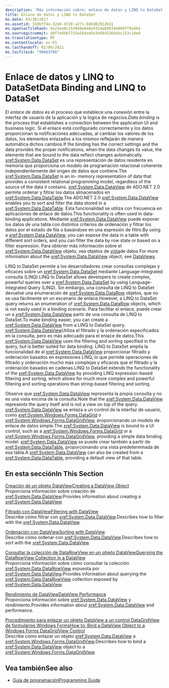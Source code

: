 ```yaml
---
description: 'Más información sobre: enlace de datos y LINQ to DataSet'
title: Enlace de datos y LINQ to DataSet
ms.date: 03/30/2017
ms.assetid: 310bff4a-32dd-4f20-a271-6dbd82912631
ms.openlocfilehash: 9a23ee8cc53048e848afd14a04934409dff9a404
ms.sourcegitcommit: ddf7edb67715a5b9a45e3dd44536dabc153c1de0
ms.translationtype: MT
ms.contentlocale: es-ES
ms.lasthandoff: 02/06/2021
ms.locfileid: "99663786"
---
```

# <a name="data-binding-and-linq-to-dataset"></a><span data-ttu-id="4b645-103">Enlace de datos y LINQ to DataSet</span><span class="sxs-lookup"><span data-stu-id="4b645-103">Data Binding and LINQ to DataSet</span></span>

<span data-ttu-id="4b645-104">El *enlace de datos* es el proceso que establece una conexión entre la interfaz de usuario de la aplicación y la lógica de negocios.</span><span class="sxs-lookup"><span data-stu-id="4b645-104">*Data binding* is the process that establishes a connection between the application UI and business logic.</span></span> <span data-ttu-id="4b645-105">Si el enlace está configurado correctamente y los datos proporcionan la notificaciones adecuadas, al cambiar los valores de los datos, los elementos enlazados a los mismos reflejarán de manera automática dichos cambios.</span><span class="sxs-lookup"><span data-stu-id="4b645-105">If the binding has the correct settings and the data provides the proper notifications, when the data changes its value, the elements that are bound to the data reflect changes automatically.</span></span> <span data-ttu-id="4b645-106"><xref:System.Data.DataSet> es una representación de datos residente en memoria que proporciona un modelo de programación relacional coherente independientemente del origen de datos que contiene.</span><span class="sxs-lookup"><span data-stu-id="4b645-106">The <xref:System.Data.DataSet> is an in- memory representation of data that provides a consistent relational programming model, regardless of the source of the data it contains.</span></span> <span data-ttu-id="4b645-107"><xref:System.Data.DataView> de ADO.NET 2.0 permite ordenar y filtrar los datos almacenados en <xref:System.Data.DataTable>.</span><span class="sxs-lookup"><span data-stu-id="4b645-107">The ADO.NET 2.0 <xref:System.Data.DataView> enables you to sort and filter the data stored in a <xref:System.Data.DataTable>.</span></span> <span data-ttu-id="4b645-108">Esta funcionalidad se utiliza con frecuencia en aplicaciones de enlace de datos.</span><span class="sxs-lookup"><span data-stu-id="4b645-108">This functionality is often used in data-binding applications.</span></span> <span data-ttu-id="4b645-109">Mediante <xref:System.Data.DataView> puede exponer los datos de una tabla con distintos criterios de ordenación y filtrar los datos por el estado de fila o basándose en una expresión de filtro.</span><span class="sxs-lookup"><span data-stu-id="4b645-109">By using a <xref:System.Data.DataView>, you can expose the data in a table with different sort orders, and you can filter the data by row state or based on a filter expression.</span></span> <span data-ttu-id="4b645-110">Para obtener más información sobre el <xref:System.Data.DataView> objeto, vea objetos de [vista](./dataset-datatable-dataview/dataviews.md)de datos.</span><span class="sxs-lookup"><span data-stu-id="4b645-110">For more information about the <xref:System.Data.DataView> object, see [DataViews](./dataset-datatable-dataview/dataviews.md).</span></span>  
  
 <span data-ttu-id="4b645-111">LINQ to DataSet permite a los desarrolladores crear consultas complejas y eficaces sobre un <xref:System.Data.DataSet> mediante Language-Integrated consulta (LINQ).</span><span class="sxs-lookup"><span data-stu-id="4b645-111">LINQ to DataSet allows developers to create complex, powerful queries over a <xref:System.Data.DataSet> by using Language-Integrated Query (LINQ).</span></span> <span data-ttu-id="4b645-112">Sin embargo, una consulta de LINQ to DataSet devuelve una enumeración de <xref:System.Data.DataRow> objetos, que no se usa fácilmente en un escenario de enlace.</span><span class="sxs-lookup"><span data-stu-id="4b645-112">However, a LINQ to DataSet query returns an enumeration of <xref:System.Data.DataRow> objects, which is not easily used in a binding scenario.</span></span> <span data-ttu-id="4b645-113">Para facilitar el enlace, puede crear un a <xref:System.Data.DataView> partir de una consulta de LINQ to DataSet.</span><span class="sxs-lookup"><span data-stu-id="4b645-113">To make binding easier, you can create a <xref:System.Data.DataView> from a LINQ to DataSet query.</span></span> <span data-ttu-id="4b645-114"><xref:System.Data.DataView>Utiliza el filtrado y la ordenación especificados en la consulta, pero es más adecuado para el enlace de datos.</span><span class="sxs-lookup"><span data-stu-id="4b645-114">This <xref:System.Data.DataView> uses the filtering and sorting specified in the query, but is better suited for data binding.</span></span> <span data-ttu-id="4b645-115">LINQ to DataSet amplía la funcionalidad de al <xref:System.Data.DataView> proporcionar filtrado y ordenación basados en expresiones LINQ, lo que permite operaciones de filtrado y ordenación mucho más complejas y eficaces que el filtrado y la ordenación basados en cadenas.</span><span class="sxs-lookup"><span data-stu-id="4b645-115">LINQ to DataSet extends the functionality of the <xref:System.Data.DataView> by providing LINQ expression-based filtering and sorting, which allows for much more complex and powerful filtering and sorting operations than string-based filtering and sorting.</span></span>  
  
 <span data-ttu-id="4b645-116">Observe que <xref:System.Data.DataView> representa la propia consulta y no es una vista encima de la consulta.</span><span class="sxs-lookup"><span data-stu-id="4b645-116">Note that the <xref:System.Data.DataView> represents the query itself and is not a view on top of the query.</span></span> <span data-ttu-id="4b645-117"><xref:System.Data.DataView> se enlaza a un control de la interfaz de usuario, como <xref:System.Windows.Forms.DataGrid> o <xref:System.Windows.Forms.DataGridView>, proporcionando un modelo de enlace de datos simple.</span><span class="sxs-lookup"><span data-stu-id="4b645-117">The <xref:System.Data.DataView> is bound to a UI control, such as a <xref:System.Windows.Forms.DataGrid> or a <xref:System.Windows.Forms.DataGridView>, providing a simple data binding model.</span></span> <span data-ttu-id="4b645-118"><xref:System.Data.DataView> se puede crear también a partir de <xref:System.Data.DataTable>, proporcionando una vista predeterminada de esa tabla.</span><span class="sxs-lookup"><span data-stu-id="4b645-118">A <xref:System.Data.DataView> can also be created from a <xref:System.Data.DataTable>, providing a default view of that table.</span></span>  
  
## <a name="in-this-section"></a><span data-ttu-id="4b645-119">En esta sección</span><span class="sxs-lookup"><span data-stu-id="4b645-119">In This Section</span></span>  

 [<span data-ttu-id="4b645-120">Creación de un objeto DataView</span><span class="sxs-lookup"><span data-stu-id="4b645-120">Creating a DataView Object</span></span>](creating-a-dataview-object-linq-to-dataset.md)  
 <span data-ttu-id="4b645-121">Proporciona información sobre creación de <xref:System.Data.DataView>.</span><span class="sxs-lookup"><span data-stu-id="4b645-121">Provides information about creating a <xref:System.Data.DataView>.</span></span>  
  
 [<span data-ttu-id="4b645-122">Filtrado con DataView</span><span class="sxs-lookup"><span data-stu-id="4b645-122">Filtering with DataView</span></span>](filtering-with-dataview-linq-to-dataset.md)  
 <span data-ttu-id="4b645-123">Describe cómo filtrar con <xref:System.Data.DataView>.</span><span class="sxs-lookup"><span data-stu-id="4b645-123">Describes how to filter with the <xref:System.Data.DataView>.</span></span>  
  
 [<span data-ttu-id="4b645-124">Ordenación con DataView</span><span class="sxs-lookup"><span data-stu-id="4b645-124">Sorting with DataView</span></span>](sorting-with-dataview-linq-to-dataset.md)  
 <span data-ttu-id="4b645-125">Describe cómo ordenar con <xref:System.Data.DataView>.</span><span class="sxs-lookup"><span data-stu-id="4b645-125">Describes how to sort with the <xref:System.Data.DataView>.</span></span>  
  
 [<span data-ttu-id="4b645-126">Consultar la colección de DataRowView en un objeto DataView</span><span class="sxs-lookup"><span data-stu-id="4b645-126">Querying the DataRowView Collection in a DataView</span></span>](querying-the-datarowview-collection-in-a-dataview.md)  
 <span data-ttu-id="4b645-127">Proporciona información sobre cómo consultar la colección <xref:System.Data.DataRowView> expuesta por <xref:System.Data.DataView>.</span><span class="sxs-lookup"><span data-stu-id="4b645-127">Provides information about querying the <xref:System.Data.DataRowView> collection exposed by <xref:System.Data.DataView>.</span></span>  
  
 [<span data-ttu-id="4b645-128">Rendimiento de DataView</span><span class="sxs-lookup"><span data-stu-id="4b645-128">DataView Performance</span></span>](dataview-performance.md)  
 <span data-ttu-id="4b645-129">Proporciona información sobre <xref:System.Data.DataView> y rendimiento.</span><span class="sxs-lookup"><span data-stu-id="4b645-129">Provides information about <xref:System.Data.DataView> and performance.</span></span>  
  
 [<span data-ttu-id="4b645-130">Procedimiento para enlazar un objeto DataView a un control DataGridView de formularios Windows Forms</span><span class="sxs-lookup"><span data-stu-id="4b645-130">How to: Bind a DataView Object to a Windows Forms DataGridView Control</span></span>](how-to-bind-a-dataview-object-to-a-winforms-datagridview-control.md)  
 <span data-ttu-id="4b645-131">Describe cómo enlazar un objeto <xref:System.Data.DataView> a <xref:System.Windows.Forms.DataGridView>.</span><span class="sxs-lookup"><span data-stu-id="4b645-131">Describes how to bind a <xref:System.Data.DataView> object to a <xref:System.Windows.Forms.DataGridView>.</span></span>  
  
## <a name="see-also"></a><span data-ttu-id="4b645-132">Vea también</span><span class="sxs-lookup"><span data-stu-id="4b645-132">See also</span></span>

- [<span data-ttu-id="4b645-133">Guía de programación</span><span class="sxs-lookup"><span data-stu-id="4b645-133">Programming Guide</span></span>](programming-guide-linq-to-dataset.md)
